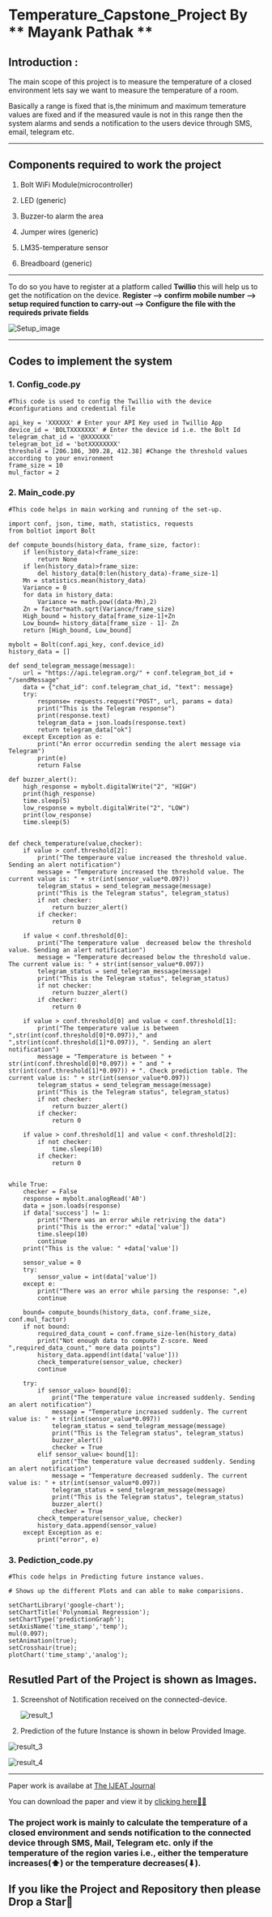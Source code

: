 # Temperature_Capstone_Project By ** Mayank Pathak **

## Introduction :

The main scope of this project is to measure the temperature of a closed environment lets say we want to measure the temperature of a room.

Basically a range is fixed that is,the minimum and maximum temerature values are fixed and if the measured vaule is not in this range then the system alarms and sends a notification to the users device through SMS, email, telegram etc.

____________________________________

## Components required to work the project

1. Bolt WiFi Module(microcontroller)	

2. LED (generic)	

3. Buzzer-to alarm the area	

4. Jumper wires (generic)		

5. LM35-temperature sensor	

6. Breadboard (generic)

____________________________________
To do so you have to register at a platform called **Twillio** this will help us to get the notification on the device.
**Register --> confirm mobile number --> setup required function to carry-out --> Configure the file with the requireds private fields**

![Setup_image](Images/Setup_image.jpg)

____________________________________

## Codes to implement the system

### 1. Config_code.py

```
#This code is used to config the Twillio with the device
#configurations and credential file

api_key = 'XXXXXX' # Enter your API Key used in Twillio App
device_id = 'BOLTXXXXXXX' # Enter the device id i.e. the Bolt Id
telegram_chat_id = '@XXXXXXX'
telegram_bot_id = 'botXXXXXXXX'
threshold = [206.186, 309.28, 412.38] #Change the threshold values according to your environment
frame_size = 10
mul_factor = 2
```

### 2. Main_code.py

```
#This code helps in main working and running of the set-up.

import conf, json, time, math, statistics, requests
from boltiot import Bolt

def compute_bounds(history_data, frame_size, factor):
	if len(history_data)<frame_size:
		return None
	if len(history_data)>frame_size:
		del history_data[0:len(history_data)-frame_size-1]
	Mn = statistics.mean(history_data)
	Variance = 0
	for data in history_data:
		Variance += math.pow((data-Mn),2)
	Zn = factor*math.sqrt(Variance/frame_size)
	High_bound = history_data[frame_size-1]+Zn
	Low_bound= history_data[frame_size - 1]- Zn
	return [High_bound, Low_bound]

mybolt = Bolt(conf.api_key, conf.device_id)
history_data = []

def send_telegram_message(message):
	url = "https://api.telegram.org/" + conf.telegram_bot_id + "/sendMessage"
	data = {"chat_id": conf.telegram_chat_id, "text": message}
	try:
		response= requests.request("POST", url, params = data)
		print("This is the Telegram response")
		print(response.text)
		telegram_data = json.loads(response.text)
		return telegram_data["ok"]
	except Exception as e:
		print("An error occurredin sending the alert message via Telegram")
		print(e)
		return False

def buzzer_alert():
	high_response = mybolt.digitalWrite("2", "HIGH")
	print(high_response)
	time.sleep(5)
	low_response = mybolt.digitalWrite("2", "LOW")
	print(low_response)
	time.sleep(5)


def check_temperature(value,checker):
	if value > conf.threshold[2]:
		print("The temperaure value increased the threshold value. Sending an alert notification")
		message = "Temperature increased the threshold value. The current value is: " + str(int(sensor_value*0.097))
		telegram_status = send_telegram_message(message)
		print("This is the Telegram status", telegram_status)
		if not checker:
			return buzzer_alert()
		if checker:
			return 0

	if value < conf.threshold[0]:
		print("The temperature value  decreased below the threshold value. Sending an alert notification")
		message = "Temperature decreased below the threshold value. The current value is: " + str(int(sensor_value*0.097))
		telegram_status = send_telegram_message(message)
		print("This is the Telegram status", telegram_status)
		if not checker:
			return buzzer_alert()
		if checker:
			return 0

	if value > conf.threshold[0] and value < conf.threshold[1]:
		print("The temperature value is between ",str(int(conf.threshold[0]*0.097))," and ",str(int(conf.threshold[1]*0.097)), ". Sending an alert notification")
		message = "Temperature is between " + str(int(conf.threshold[0]*0.097)) + " and " + str(int(conf.threshold[1]*0.097)) + ". Check prediction table. The current value is: " + str(int(sensor_value*0.097))
		telegram_status = send_telegram_message(message)
		print("This is the Telegram status", telegram_status)
		if not checker:
			return buzzer_alert()
		if checker:
			return 0

	if value > conf.threshold[1] and value < conf.threshold[2]:
		if not checker:
			time.sleep(10)
		if checker:
			return 0


while True:
	checker = False
	response = mybolt.analogRead('A0')
	data = json.loads(response)
	if data['success'] != 1:
		print("There was an error while retriving the data")
		print("This is the error:" +data['value'])
		time.sleep(10)
		continue
	print("This is the value: " +data['value'])

	sensor_value = 0
	try:
		sensor_value = int(data['value'])
	except e:
		print("There was an error while parsing the response: ",e)
		continue

	bound= compute_bounds(history_data, conf.frame_size, conf.mul_factor)
	if not bound:
		required_data_count = conf.frame_size-len(history_data)
		print("Not enough data to compute Z-score. Need ",required_data_count," more data points")
		history_data.append(int(data['value']))
		check_temperature(sensor_value, checker)
		continue

	try:
		if sensor_value> bound[0]:
			print("The temperature value increased suddenly. Sending an alert notification")
			message = "Temperature increased suddenly. The current value is: " + str(int(sensor_value*0.097))
			telegram_status = send_telegram_message(message)
			print("This is the Telegram status", telegram_status)
			buzzer_alert()
			checker = True
		elif sensor_value< bound[1]:
			print("The temperature value decreased suddenly. Sending an alert notification")
			message = "Temperature decreased suddenly. The current value is: " + str(int(sensor_value*0.097))
			telegram_status = send_telegram_message(message)
			print("This is the Telegram status", telegram_status)
			buzzer_alert()
			checker = True
		check_temperature(sensor_value, checker)
		history_data.append(sensor_value)
	except Exception as e:
		print("error", e)
```

### 3. Pediction_code.py

```
#This code helps in Predicting future instance values.

# Shows up the different Plots and can able to make comparisions.

setChartLibrary('google-chart');
setChartTitle('Polynomial Regression');
setChartType('predictionGraph');
setAxisName('time_stamp','temp');
mul(0.097);
setAnimation(true);
setCrosshair(true);
plotChart('time_stamp','analog');

```
## Resutled Part of the Project is shown as Images.
<ol>
<li>Screenshot of Notification received on the connected-device.</li>

![result_1](Images/result_1.jpg)

<li>Prediction of the future Instance is shown in below Provided Image.</li></ol>

![result_3](Images/result_3.jpg)

![result_4](Images/result_4.jpg)

_________________________________________

Paper work is availabe at [The IJEAT Journal](http://www.ijeat.org/download/volume-9-issue-2/)

You can download the paper and view it by [clicking here🔗🔗](https://www.ijeat.org/wp-content/uploads/papers/v9i2/B2507129219.pdf)

### The project work is mainly to calculate the temperature of a closed environment and sends notification to the connected device through SMS, Mail, Telegram etc. only if the temperature of the region varies i.e., either the temperature increases(⬆) or the temperature decreases(⬇).

## If you like the Project and Repository then please **Drop a Star🌟**



